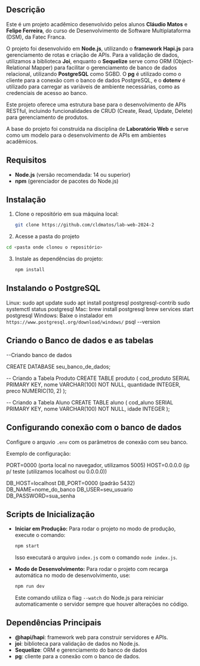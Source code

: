 ## Descrição

Este é um projeto acadêmico desenvolvido pelos alunos **Cláudio Matos** e **Felipe Ferreira**, do curso de Desenvolvimento de Software Multiplataforma (DSM), da Fatec Franca. 

O projeto foi desenvolvido em **Node.js**, utilizando o **framework Hapi.js** para gerenciamento de rotas e criação de APIs. Para a validação de dados, utilizamos a biblioteca **Joi**, enquanto o **Sequelize** serve como ORM (Object-Relational Mapper) para facilitar o gerenciamento de banco de dados relacional, utilizando **PostgreSQL** como SGBD. O **pg** é utilizado como o cliente para a conexão com o banco de dados PostgreSQL, e o **dotenv** é utilizado para carregar as variáveis de ambiente necessárias, como as credenciais de acesso ao banco.

Este projeto oferece uma estrutura base para o desenvolvimento de APIs RESTful, incluindo funcionalidades de CRUD (Create, Read, Update, Delete) para gerenciamento de produtos.

A base do projeto foi construída na disciplina de **Laboratório Web** e serve como um modelo para o desenvolvimento de APIs em ambientes acadêmicos.

## Requisitos

- **Node.js** (versão recomendada: 14 ou superior)
- **npm** (gerenciador de pacotes do Node.js)
  
## Instalação

1. Clone o repositório em sua máquina local:
   ```bash
   git clone https://github.com/cldmatos/lab-web-2024-2
   
2. Acesse a pasta do projeto
  ```bash
  cd <pasta onde clonou o repositório>
  ```

3. Instale as dependências do projeto:
   ```bash
   npm install
   ```

## Instalando o PostgreSQL
  Linux:
    sudo apt update
    sudo apt install postgresql postgresql-contrib
    sudo systemctl status postgresql
  Mac: 
    brew install postgresql
    brew services start postgresql
  Windows:
    Baixe o instalador em `https://www.postgresql.org/download/windows/`
    psql --version

## Criando o Banco de dados e as tabelas
  --Criando banco de dados

  CREATE DATABASE seu_banco_de_dados;

  -- Criando a Tabela Produto
  CREATE TABLE produto (
      cod_produto SERIAL PRIMARY KEY,
      nome VARCHAR(100) NOT NULL,
      quantidade INTEGER,
      preco NUMERIC(10, 2)
  );

-- Criando a Tabela Aluno
  CREATE TABLE aluno (
      cod_aluno SERIAL PRIMARY KEY,
      nome VARCHAR(100) NOT NULL,
      idade INTEGER
  );

## Configurando conexão com o banco de dados

  Configure o arquvio `.env` com os parâmetros de conexão com seu banco.

  Exemplo de configuração:

  PORT=0000 (porta local no navegador, utilizamos 5005)
  HOST=0.0.0.0 (ip p/ teste (utilizamos localhost ou 0.0.0.0))

  DB_HOST=localhost
  DB_PORT=0000 (padrão 5432)
  DB_NAME=nome_do_banco
  DB_USER=seu_usuario
  DB_PASSWORD=sua_senha

## Scripts de Inicialização

- **Iniciar em Produção:**
  Para rodar o projeto no modo de produção, execute o comando:
  ```bash
  npm start
  ```
  Isso executará o arquivo `index.js` com o comando `node index.js`.

- **Modo de Desenvolvimento:**
  Para rodar o projeto com recarga automática no modo de desenvolvimento, use:
  ```bash
  npm run dev
  ```
  Este comando utiliza o flag `--watch` do Node.js para reiniciar automaticamente o servidor sempre que houver alterações no código.

## Dependências Principais

- **@hapi/hapi**: framework web para construir servidores e APIs.
- **joi**: biblioteca para validação de dados no Node.js.
- **Sequelize**: ORM e gerenciamento do banco de dados
- **pg**: cliente para a conexão com o banco de dados.